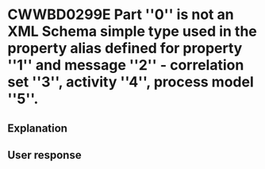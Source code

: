 # CWWBD0299E Part ''0'' is not an XML Schema simple type used in the property alias defined for property ''1'' and message ''2'' - correlation set ''3'', activity ''4'', process model ''5''.

## Explanation

## User response
